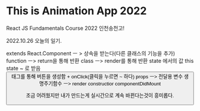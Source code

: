 # This is Animation App 2022

React JS Fundamentals Course 2022 인천송천고!

2022.10.26
오늘의 일기.

extends React.Component ㅡ > 상속을 받는다(다른 클래스의 기능을 추가)
function ㅡ> return을 통해 반환
class ㅡ> render를 통해 반환
state 에서의 값 this state ~ 로 받음
<button> 태그를 통해 버튼을 생성함 + onClick(클릭을 누르면 ~ 하다)
props ㅡ> 전달용 변수
생명주기함수 ㅡ> render constructior componentDidMount

조금 어려웠지만 내가 만드는게 실시간으로 계속 바뀐다는것이 흥미롭다.